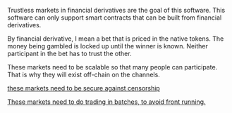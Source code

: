 Trustless markets in financial derivatives are the goal of this software.
This software can only support smart contracts that can be built from financial derivatives.

By financial derivative, I mean a bet that is priced in the native tokens. The money being gambled is locked up until the winner is known. Neither participant in the bet has to trust the other.

These markets need to be scalable so that many people can participate. That is why they will exist off-chain on the channels.

[these markets need to be secure against censorship](/docs/design/off_chain_censored_orders.md)

[These markets need to do trading in batches, to avoid front running.](/docs/design/limit_order_in_channel.md)

